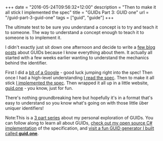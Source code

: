 +++
date = "2016-05-24T09:56:32+12:00"
description = "Then to make it all stick I implemented the spec"
title = "GUIDs Part 3: GUID one"
url = "/guid-part-3-guid-one"
tags = ["guid", "guide"]
+++

The ultimate test to be sure you understand a concept is to try and teach it to someone. The way to understand a concept enough to teach it to someone is to implement it. 

I didn't exactly just sit down one afternoon and decide to write a [few blog posts](https://michael-mckenna.com/tag/guid/) about GUIDs because I know everything about them. It actually all started with a few weeks earlier wanting to understand the mechanics behind the identifier.

First I did a [bit of a Google](https://www.google.co.nz/?q=how+are+guids+generated) - good luck jumping right into the spec! Then once I had a high-level understanding [I read the spec](https://www.ietf.org/rfc/rfc4122.txt). Then to make it all stick [I implemented the spec](https://github.com/myquay/guidone). Then wrapped it all up in a little website, [guid.one](http://guid.one/) - you know, just for fun.

There's nothing groundbreaking here but hopefully it's in a format that's easy to understand so you know what's going on with those little über uniquer identifiers!

<alert><span>Note:</span>This is a [3 part series](https://michael-mckenna.com/tag/guid/) about my personal exploration of GUIDs. You can follow along to learn all about GUIDs, [check out my open source C# implementation](https://github.com/myquay/GuidOne) of the specification, and [visit a fun GUID generator I built called <b>guid.one</b>](http://guid.one).
</alert>